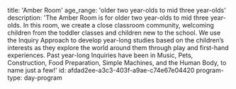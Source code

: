title: 'Amber Room'
age_range: 'older two year-olds to mid three year-olds'
description: 'The Amber Room is for older two year-olds to mid three year-olds. In this room, we create a close classroom community, welcoming children from the toddler classes and children new to the school. We use the Inquiry Approach to develop year-long studies based on the children’s interests as they explore the world around them through play and first-hand experiences. Past year-long Inquiries have been in Music, Pets, Construction, Food Preparation, Simple Machines, and the Human Body, to name just a few!'
id: afdad2ee-a3c3-403f-a9ae-c74e67e04420
program-type: day-program
